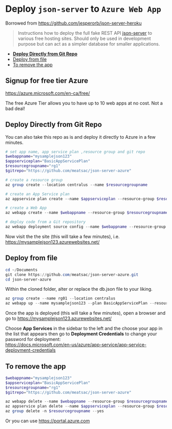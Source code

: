 # Deploy `json-server` to `Azure Web App`

Borrowed from https://github.com/jesperorb/json-server-heroku

> Instructions how to deploy the full fake REST API [json-server](https://github.com/typicode/json-server) to various free hosting sites. Should only be used in development purpose but can act as a simpler database for smaller applications.

* [**Deploy Directly from Git Repo**](#deploy-directly-from-git-repo)
* [Deploy from file](#deploy-from-file)
* [To remove the app](#To-remove-the-app)

## Signup for free tier Azure
https://azure.microsoft.com/en-ca/free/ 

The free Azure Tier allows you to have up to 10 web apps at no cost. Not a bad deal!


## Deploy Directly from Git Repo

You can also take this repo as is and deploy it directly to Azure in a few minutes.

```PowerShell
# set app name, app service plan ,resource group and git repo
$webappname="mysamplejson123"
$appserviceplan="BasicAppServicePlan"
$resourcegroupname="rg1"
$gitrepo="https://github.com/meatsac/json-server-azure"

# create a resource group
az group create --location centralus --name $resourcegroupname

# create an App Service plan
az appservice plan create --name $appserviceplan --resource-group $resourcegroupname --sku FREE

# create a Web App
az webapp create --name $webappname --resource-group $resourcegroupname --plan $appserviceplan

# deploy code from a Git repository
az webapp deployment source config --name $webappname --resource-group $resourcegroupname --repo-url $gitrepo --branch master --manual-integration
```

Now visit the the site (this will take a few minutes), i.e. https://mysamplejson123.azurewebsites.net/

## Deploy from file

```PowerShell
cd ~/Documents
git clone https://github.com/meatsac/json-server-azure.git
cd json-server-azure
```
Within the cloned folder, alter or replace the db.json file to your liking.

```PowerShell
az group create --name rg01 --location centralus
az webapp up --name mysamplejson123 --plan BasicAppServicePlan --resource-group rg01 --sku FREE
```

Once the app is deployed (this will take a few minutes), open a browser and go to https://mysamplejson123.azurewebsites.net/ 


Choose **App Services** in the sidebar to the left and the choose your app in the list that appears then go to **Deployment Credentials** to change your password for deployment:<br>
https://docs.microsoft.com/en-us/azure/app-service/app-service-deployment-credentials

## To remove the app

```PowerShell
$webappname="mysamplejson123"
$appserviceplan="BasicAppServicePlan"
$resourcegroupname="rg1"
$gitrepo="https://github.com/meatsac/json-server-azure"

az webapp delete --name $webappname --resource-group $resourcegroupname
az appservice plan delete --name $appserviceplan --resource-group $resourcegroupname --yes
az group delete -n $resourcegroupname --yes
```
Or you can use https://portal.azure.com
